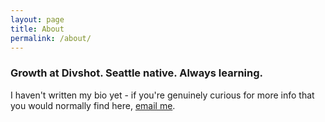 ```yaml
---
layout: page
title: About
permalink: /about/
---
```


### Growth at Divshot. Seattle native. Always learning.

I haven't written my bio yet - if you're genuinely curious for more info that you would normally find here, [email me](mailto:hello@kevinchau.me).
